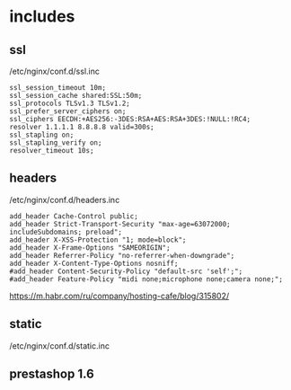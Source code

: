 includes
========

## ssl
/etc/nginx/conf.d/ssl.inc
```
ssl_session_timeout 10m;
ssl_session_cache shared:SSL:50m;
ssl_protocols TLSv1.3 TLSv1.2;
ssl_prefer_server_ciphers on;
ssl_ciphers EECDH:+AES256:-3DES:RSA+AES:RSA+3DES:!NULL:!RC4;
resolver 1.1.1.1 8.8.8.8 valid=300s;
ssl_stapling on;
ssl_stapling_verify on;
resolver_timeout 10s;
```

## headers

/etc/nginx/conf.d/headers.inc
```
add_header Cache-Control public;
add_header Strict-Transport-Security "max-age=63072000; includeSubdomains; preload";
add_header X-XSS-Protection "1; mode=block";
add_header X-Frame-Options "SAMEORIGIN";
add_header Referrer-Policy "no-referrer-when-downgrade";
add_header X-Content-Type-Options nosniff;
#add_header Content-Security-Policy "default-src 'self';";
#add_header Feature-Policy "midi none;microphone none;camera none;";
```
<https://m.habr.com/ru/company/hosting-cafe/blog/315802/>
## static

/etc/nginx/conf.d/static.inc


## prestashop 1.6